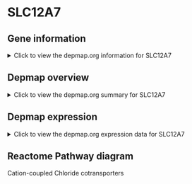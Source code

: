 <h1>SLC12A7</h1>

<h2>Gene information</h2>
<details>
  <summary>Click to view the depmap.org information for SLC12A7</summary>
  <iframe src="https://depmap.org/portal/gene/SLC12A7?tab=about" style="border:none;width:100%;height:800px"></iframe>
</details>

<h2>Depmap overview</h2>
<details>
  <summary>Click to view the depmap.org summary for SLC12A7</summary>
  <iframe src="https://depmap.org/portal/gene/SLC12A7?tab=overview" style="border:none;width:100%;height:800px"></iframe>
</details>

<h2>Depmap expression</h2>
<details>
  <summary>Click to view the depmap.org expression data for SLC12A7</summary>
  <iframe src="https://depmap.org/portal/gene/SLC12A7?tab=characterization" style="border:none;width:100%;height:800px"></iframe>
</details>



<h2>Reactome Pathway diagram</h2>
Cation-coupled Chloride cotransporters
<div id="diagramHolder"></div>

<script>
    //Creating the Reactome Diagram widget
    //Take into account a proxy needs to be set up in your server side pointing to www.reactome.org
    function onReactomeDiagramReady(){  //This function is automatically called when the widget code is ready to be used
        var diagram = Reactome.Diagram.create({
            "placeHolder" : "diagramHolder",
            "width" : 900,
            "height" : 500
        });

        //Initialising it to the "Hemostasis" pathway
        diagram.loadDiagram("R-HSA-426117");

        //Adding different listeners

        diagram.onDiagramLoaded(function (loaded) {
            console.info("Loaded ", loaded);
            diagram.flagItems("BAD");
	    diagram.flagItems("Q92934");
            if (loaded == "R-HSA-426117") diagram.selectItem("R-HSA-426117");
        });

     }
</script>



